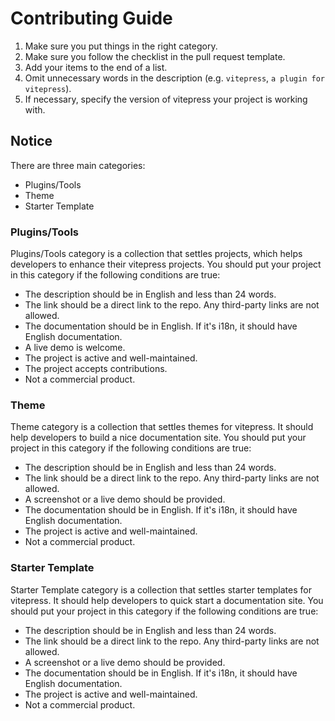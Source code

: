 # Contributing Guide

1. Make sure you put things in the right category.
2. Make sure you follow the checklist in the pull request template.
3. Add your items to the end of a list.
4. Omit unnecessary words in the description (e.g. `vitepress`, `a plugin for vitepress`).
5. If necessary, specify the version of vitepress your project is working with.

## Notice

There are three main categories:

- Plugins/Tools
- Theme
- Starter Template

### Plugins/Tools

Plugins/Tools category is a collection that settles projects, which helps developers to enhance their vitepress projects. You should put your project in this category if the following conditions are true:

- The description should be in English and less than 24 words.
- The link should be a direct link to the repo. Any third-party links are not allowed.
- The documentation should be in English. If it's i18n, it should have English documentation.
- A live demo is welcome.
- The project is active and well-maintained.
- The project accepts contributions.
- Not a commercial product.

### Theme

Theme category is a collection that settles themes for vitepress. It should help developers to build a nice documentation site. You should put your project in this category if the following conditions are true:

- The description should be in English and less than 24 words.
- The link should be a direct link to the repo. Any third-party links are not allowed.
- A screenshot or a live demo should be provided.
- The documentation should be in English. If it's i18n, it should have English documentation.
- The project is active and well-maintained.
- Not a commercial product.

### Starter Template

Starter Template category is a collection that settles starter templates for vitepress. It should help developers to quick start a documentation site. You should put your project in this category if the following conditions are true:

- The description should be in English and less than 24 words.
- The link should be a direct link to the repo. Any third-party links are not allowed.
- A screenshot or a live demo should be provided.
- The documentation should be in English. If it's i18n, it should have English documentation.
- The project is active and well-maintained.
- Not a commercial product.
